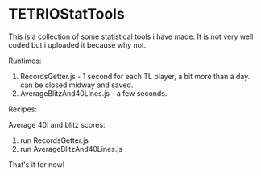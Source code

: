 # TETRIOStatTools

This is a collection of some statistical tools i have made. It is not very well coded but i uploaded it because why not.

Runtimes:
1. RecordsGetter.js - 1 second for each TL player, a bit more than a day. can be closed midway and saved.
2. AverageBlitzAnd40Lines.js - a few seconds.

Recipes:

Average 40l and blitz scores:
1. run RecordsGetter.js
2. run AverageBlitzAnd40Lines.js

That's it for now!
